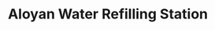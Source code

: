 ---
title: "Aloyan Water Refilling Station"
url: /mexico/aloyan-water-refilling-station/
shop: Wasser
---